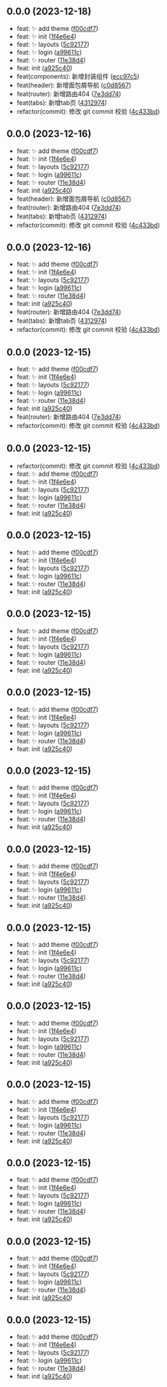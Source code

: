 ## 0.0.0 (2023-12-18)

* feat: :sparkles: add theme ([f00cdf7](https://github.com/Mask-MJ/naive-admin/commit/f00cdf7))
* feat: :sparkles: init ([1f4e6e4](https://github.com/Mask-MJ/naive-admin/commit/1f4e6e4))
* feat: :sparkles: layouts ([5c92177](https://github.com/Mask-MJ/naive-admin/commit/5c92177))
* feat: :sparkles: login ([a99611c](https://github.com/Mask-MJ/naive-admin/commit/a99611c))
* feat: :sparkles: router ([11e38d4](https://github.com/Mask-MJ/naive-admin/commit/11e38d4))
* feat: init ([a925c40](https://github.com/Mask-MJ/naive-admin/commit/a925c40))
* feat(components): 新增封装组件 ([ecc97c5](https://github.com/Mask-MJ/naive-admin/commit/ecc97c5))
* feat(header): 新增面包屑导航 ([c0d8567](https://github.com/Mask-MJ/naive-admin/commit/c0d8567))
* feat(router): 新增路由404 ([7e3dd74](https://github.com/Mask-MJ/naive-admin/commit/7e3dd74))
* feat(tabs): 新增tab页 ([4312974](https://github.com/Mask-MJ/naive-admin/commit/4312974))
* refactor(commit): 修改 git commit 校验 ([4c433bd](https://github.com/Mask-MJ/naive-admin/commit/4c433bd))



## 0.0.0 (2023-12-16)

* feat: :sparkles: add theme ([f00cdf7](https://github.com/Mask-MJ/naive-admin/commit/f00cdf7))
* feat: :sparkles: init ([1f4e6e4](https://github.com/Mask-MJ/naive-admin/commit/1f4e6e4))
* feat: :sparkles: layouts ([5c92177](https://github.com/Mask-MJ/naive-admin/commit/5c92177))
* feat: :sparkles: login ([a99611c](https://github.com/Mask-MJ/naive-admin/commit/a99611c))
* feat: :sparkles: router ([11e38d4](https://github.com/Mask-MJ/naive-admin/commit/11e38d4))
* feat: init ([a925c40](https://github.com/Mask-MJ/naive-admin/commit/a925c40))
* feat(header): 新增面包屑导航 ([c0d8567](https://github.com/Mask-MJ/naive-admin/commit/c0d8567))
* feat(router): 新增路由404 ([7e3dd74](https://github.com/Mask-MJ/naive-admin/commit/7e3dd74))
* feat(tabs): 新增tab页 ([4312974](https://github.com/Mask-MJ/naive-admin/commit/4312974))
* refactor(commit): 修改 git commit 校验 ([4c433bd](https://github.com/Mask-MJ/naive-admin/commit/4c433bd))



## 0.0.0 (2023-12-16)

* feat: :sparkles: add theme ([f00cdf7](https://github.com/Mask-MJ/naive-admin/commit/f00cdf7))
* feat: :sparkles: init ([1f4e6e4](https://github.com/Mask-MJ/naive-admin/commit/1f4e6e4))
* feat: :sparkles: layouts ([5c92177](https://github.com/Mask-MJ/naive-admin/commit/5c92177))
* feat: :sparkles: login ([a99611c](https://github.com/Mask-MJ/naive-admin/commit/a99611c))
* feat: :sparkles: router ([11e38d4](https://github.com/Mask-MJ/naive-admin/commit/11e38d4))
* feat: init ([a925c40](https://github.com/Mask-MJ/naive-admin/commit/a925c40))
* feat(router): 新增路由404 ([7e3dd74](https://github.com/Mask-MJ/naive-admin/commit/7e3dd74))
* feat(tabs): 新增tab页 ([4312974](https://github.com/Mask-MJ/naive-admin/commit/4312974))
* refactor(commit): 修改 git commit 校验 ([4c433bd](https://github.com/Mask-MJ/naive-admin/commit/4c433bd))



## 0.0.0 (2023-12-15)

* feat: :sparkles: add theme ([f00cdf7](https://github.com/Mask-MJ/naive-admin/commit/f00cdf7))
* feat: :sparkles: init ([1f4e6e4](https://github.com/Mask-MJ/naive-admin/commit/1f4e6e4))
* feat: :sparkles: layouts ([5c92177](https://github.com/Mask-MJ/naive-admin/commit/5c92177))
* feat: :sparkles: login ([a99611c](https://github.com/Mask-MJ/naive-admin/commit/a99611c))
* feat: :sparkles: router ([11e38d4](https://github.com/Mask-MJ/naive-admin/commit/11e38d4))
* feat: init ([a925c40](https://github.com/Mask-MJ/naive-admin/commit/a925c40))
* feat(router): 新增路由404 ([7e3dd74](https://github.com/Mask-MJ/naive-admin/commit/7e3dd74))
* refactor(commit): 修改 git commit 校验 ([4c433bd](https://github.com/Mask-MJ/naive-admin/commit/4c433bd))



## 0.0.0 (2023-12-15)

* refactor(commit): 修改 git commit 校验 ([4c433bd](https://github.com/Mask-MJ/naive-admin/commit/4c433bd))
* feat: :sparkles: add theme ([f00cdf7](https://github.com/Mask-MJ/naive-admin/commit/f00cdf7))
* feat: :sparkles: init ([1f4e6e4](https://github.com/Mask-MJ/naive-admin/commit/1f4e6e4))
* feat: :sparkles: layouts ([5c92177](https://github.com/Mask-MJ/naive-admin/commit/5c92177))
* feat: :sparkles: login ([a99611c](https://github.com/Mask-MJ/naive-admin/commit/a99611c))
* feat: :sparkles: router ([11e38d4](https://github.com/Mask-MJ/naive-admin/commit/11e38d4))
* feat: init ([a925c40](https://github.com/Mask-MJ/naive-admin/commit/a925c40))



## 0.0.0 (2023-12-15)

* feat: :sparkles: add theme ([f00cdf7](https://github.com/Mask-MJ/naive-admin/commit/f00cdf7))
* feat: :sparkles: init ([1f4e6e4](https://github.com/Mask-MJ/naive-admin/commit/1f4e6e4))
* feat: :sparkles: layouts ([5c92177](https://github.com/Mask-MJ/naive-admin/commit/5c92177))
* feat: :sparkles: login ([a99611c](https://github.com/Mask-MJ/naive-admin/commit/a99611c))
* feat: :sparkles: router ([11e38d4](https://github.com/Mask-MJ/naive-admin/commit/11e38d4))
* feat: init ([a925c40](https://github.com/Mask-MJ/naive-admin/commit/a925c40))



## 0.0.0 (2023-12-15)

- feat: :sparkles: add theme ([f00cdf7](https://github.com/Mask-MJ/naive-admin/commit/f00cdf7))
- feat: :sparkles: init ([1f4e6e4](https://github.com/Mask-MJ/naive-admin/commit/1f4e6e4))
- feat: :sparkles: layouts ([5c92177](https://github.com/Mask-MJ/naive-admin/commit/5c92177))
- feat: :sparkles: login ([a99611c](https://github.com/Mask-MJ/naive-admin/commit/a99611c))
- feat: :sparkles: router ([11e38d4](https://github.com/Mask-MJ/naive-admin/commit/11e38d4))
- feat: init ([a925c40](https://github.com/Mask-MJ/naive-admin/commit/a925c40))

## 0.0.0 (2023-12-15)

- feat: :sparkles: add theme ([f00cdf7](https://github.com/Mask-MJ/naive-admin/commit/f00cdf7))
- feat: :sparkles: init ([1f4e6e4](https://github.com/Mask-MJ/naive-admin/commit/1f4e6e4))
- feat: :sparkles: layouts ([5c92177](https://github.com/Mask-MJ/naive-admin/commit/5c92177))
- feat: :sparkles: login ([a99611c](https://github.com/Mask-MJ/naive-admin/commit/a99611c))
- feat: :sparkles: router ([11e38d4](https://github.com/Mask-MJ/naive-admin/commit/11e38d4))
- feat: init ([a925c40](https://github.com/Mask-MJ/naive-admin/commit/a925c40))

## 0.0.0 (2023-12-15)

- feat: :sparkles: add theme ([f00cdf7](https://github.com/Mask-MJ/naive-admin/commit/f00cdf7))
- feat: :sparkles: init ([1f4e6e4](https://github.com/Mask-MJ/naive-admin/commit/1f4e6e4))
- feat: :sparkles: layouts ([5c92177](https://github.com/Mask-MJ/naive-admin/commit/5c92177))
- feat: :sparkles: login ([a99611c](https://github.com/Mask-MJ/naive-admin/commit/a99611c))
- feat: :sparkles: router ([11e38d4](https://github.com/Mask-MJ/naive-admin/commit/11e38d4))
- feat: init ([a925c40](https://github.com/Mask-MJ/naive-admin/commit/a925c40))

## 0.0.0 (2023-12-15)

- feat: :sparkles: add theme ([f00cdf7](https://github.com/Mask-MJ/naive-admin/commit/f00cdf7))
- feat: :sparkles: init ([1f4e6e4](https://github.com/Mask-MJ/naive-admin/commit/1f4e6e4))
- feat: :sparkles: layouts ([5c92177](https://github.com/Mask-MJ/naive-admin/commit/5c92177))
- feat: :sparkles: login ([a99611c](https://github.com/Mask-MJ/naive-admin/commit/a99611c))
- feat: :sparkles: router ([11e38d4](https://github.com/Mask-MJ/naive-admin/commit/11e38d4))
- feat: init ([a925c40](https://github.com/Mask-MJ/naive-admin/commit/a925c40))

## 0.0.0 (2023-12-15)

- feat: :sparkles: add theme ([f00cdf7](https://github.com/Mask-MJ/naive-admin/commit/f00cdf7))
- feat: :sparkles: init ([1f4e6e4](https://github.com/Mask-MJ/naive-admin/commit/1f4e6e4))
- feat: :sparkles: layouts ([5c92177](https://github.com/Mask-MJ/naive-admin/commit/5c92177))
- feat: :sparkles: login ([a99611c](https://github.com/Mask-MJ/naive-admin/commit/a99611c))
- feat: :sparkles: router ([11e38d4](https://github.com/Mask-MJ/naive-admin/commit/11e38d4))
- feat: init ([a925c40](https://github.com/Mask-MJ/naive-admin/commit/a925c40))

## 0.0.0 (2023-12-15)

- feat: :sparkles: add theme ([f00cdf7](https://github.com/Mask-MJ/naive-admin/commit/f00cdf7))
- feat: :sparkles: init ([1f4e6e4](https://github.com/Mask-MJ/naive-admin/commit/1f4e6e4))
- feat: :sparkles: layouts ([5c92177](https://github.com/Mask-MJ/naive-admin/commit/5c92177))
- feat: :sparkles: login ([a99611c](https://github.com/Mask-MJ/naive-admin/commit/a99611c))
- feat: :sparkles: router ([11e38d4](https://github.com/Mask-MJ/naive-admin/commit/11e38d4))
- feat: init ([a925c40](https://github.com/Mask-MJ/naive-admin/commit/a925c40))

## 0.0.0 (2023-12-15)

- feat: :sparkles: add theme ([f00cdf7](https://github.com/Mask-MJ/naive-admin/commit/f00cdf7))
- feat: :sparkles: init ([1f4e6e4](https://github.com/Mask-MJ/naive-admin/commit/1f4e6e4))
- feat: :sparkles: layouts ([5c92177](https://github.com/Mask-MJ/naive-admin/commit/5c92177))
- feat: :sparkles: login ([a99611c](https://github.com/Mask-MJ/naive-admin/commit/a99611c))
- feat: :sparkles: router ([11e38d4](https://github.com/Mask-MJ/naive-admin/commit/11e38d4))
- feat: init ([a925c40](https://github.com/Mask-MJ/naive-admin/commit/a925c40))

## 0.0.0 (2023-12-15)

- feat: :sparkles: add theme ([f00cdf7](https://github.com/Mask-MJ/naive-admin/commit/f00cdf7))
- feat: :sparkles: init ([1f4e6e4](https://github.com/Mask-MJ/naive-admin/commit/1f4e6e4))
- feat: :sparkles: layouts ([5c92177](https://github.com/Mask-MJ/naive-admin/commit/5c92177))
- feat: :sparkles: login ([a99611c](https://github.com/Mask-MJ/naive-admin/commit/a99611c))
- feat: :sparkles: router ([11e38d4](https://github.com/Mask-MJ/naive-admin/commit/11e38d4))
- feat: init ([a925c40](https://github.com/Mask-MJ/naive-admin/commit/a925c40))

## 0.0.0 (2023-12-15)

- feat: :sparkles: add theme ([f00cdf7](https://github.com/Mask-MJ/naive-admin/commit/f00cdf7))
- feat: :sparkles: init ([1f4e6e4](https://github.com/Mask-MJ/naive-admin/commit/1f4e6e4))
- feat: :sparkles: layouts ([5c92177](https://github.com/Mask-MJ/naive-admin/commit/5c92177))
- feat: :sparkles: login ([a99611c](https://github.com/Mask-MJ/naive-admin/commit/a99611c))
- feat: :sparkles: router ([11e38d4](https://github.com/Mask-MJ/naive-admin/commit/11e38d4))
- feat: init ([a925c40](https://github.com/Mask-MJ/naive-admin/commit/a925c40))

## 0.0.0 (2023-12-15)

- feat: :sparkles: add theme ([f00cdf7](https://github.com/Mask-MJ/naive-admin/commit/f00cdf7))
- feat: :sparkles: init ([1f4e6e4](https://github.com/Mask-MJ/naive-admin/commit/1f4e6e4))
- feat: :sparkles: layouts ([5c92177](https://github.com/Mask-MJ/naive-admin/commit/5c92177))
- feat: :sparkles: login ([a99611c](https://github.com/Mask-MJ/naive-admin/commit/a99611c))
- feat: :sparkles: router ([11e38d4](https://github.com/Mask-MJ/naive-admin/commit/11e38d4))
- feat: init ([a925c40](https://github.com/Mask-MJ/naive-admin/commit/a925c40))

